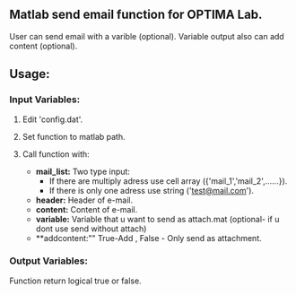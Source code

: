 
## Matlab send email function for OPTIMA Lab.
User can send email with a varible (optional). Variable output also can add content (optional).
## Usage:

### Input Variables:
1. Edit 'config.dat'.

2. Set function to matlab path.

3. Call function with:
    - **mail_list:** Two type input:
      - If there are multiply adress use cell array ({'mail_1','mail_2',......}).
      - If there is only one adress use string ('test@mail.com').
    - **header:** Header of e-mail.
    - **content:** Content of e-mail.
    - **variable:**  Variable that u want to send as attach.mat (optional- if u dont use send without attach)
    - **addcontent:"" True-Add , False - Only send as attachment. 
### Output Variables:

Function return logical true or false.
